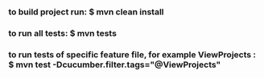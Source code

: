 ### to build project run: $ mvn clean install

### to run all tests: $ mvn tests

### to run tests of specific feature file, for example ViewProjects : $ mvn test  -Dcucumber.filter.tags="@ViewProjects"